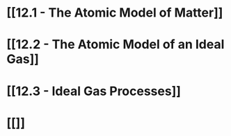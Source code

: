# [[12.1 - The Atomic Model of Matter]]
# [[12.2 - The Atomic Model of an Ideal Gas]]
# [[12.3 - Ideal Gas Processes]]
# [[]]